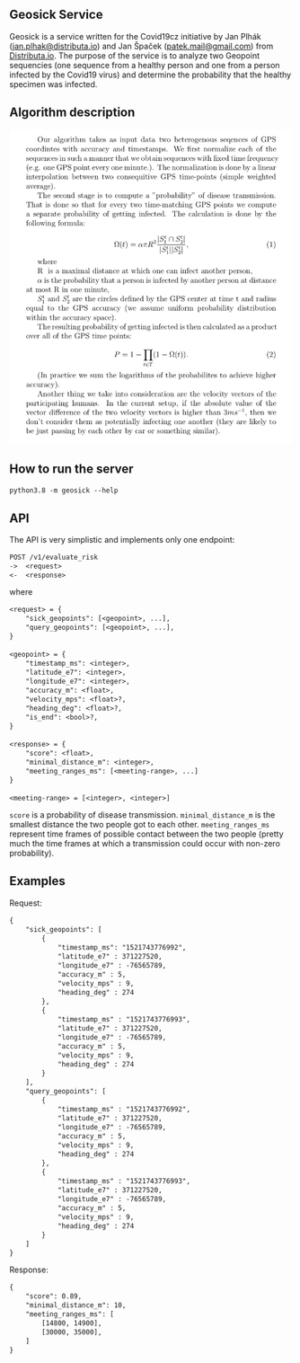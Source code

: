 ## Geosick Service

Geosick is a service written for the Covid19cz initiative by Jan Plhák (jan.plhak@distributa.io)
and Jan Špaček (patek.mail@gmail.com) from [Distributa.io](www.distributa.io).
The purpose of the service is to analyze two Geopoint sequencies (one sequence from a healthy person
and one from a person infected by the Covid19 virus) and determine the probability that the healthy
specimen was infected.

## Algorithm description

![Alt text](docs/algorithm_description.png?raw=true "Algorithm description")

## How to run the server

    python3.8 -m geosick --help

## API

The API is very simplistic and implements only one endpoint:

    POST /v1/evaluate_risk
    ->  <request>
    <-  <response>

where

    <request> = {
        "sick_geopoints": [<geopoint>, ...],
        "query_geopoints": [<geopoint>, ...],
    }

    <geopoint> = {
        "timestamp_ms": <integer>,
        "latitude_e7": <integer>,
        "longitude_e7": <integer>,
        "accuracy_m": <float>,
        "velocity_mps": <float>?,
        "heading_deg": <float>?,
        "is_end": <bool>?,
    }

    <response> = {
        "score": <float>,
        "minimal_distance_m": <integer>,
        "meeting_ranges_ms": [<meeting-range>, ...]
    }

    <meeting-range> = [<integer>, <integer>]

`score` is a probability of disease transmission.
`minimal_distance_m` is the smallest distance the two people got to each other.
`meeting_ranges_ms` represent time frames of possible contact between the two people
(pretty much the time frames at which a transmission could occur with non-zero probability).

## Examples

Request:

    {
        "sick_geopoints": [
            {
                "timestamp_ms": "1521743776992",
                "latitude_e7" : 371227520,
                "longitude_e7" : -76565789,
                "accuracy_m" : 5,
                "velocity_mps" : 9,
                "heading_deg" : 274
            },
            {
                "timestamp_ms" : "1521743776993",
                "latitude_e7" : 371227520,
                "longitude_e7" : -76565789,
                "accuracy_m" : 5,
                "velocity_mps" : 9,
                "heading_deg" : 274
            }
        ],
        "query_geopoints": [
            {
                "timestamp_ms" : "1521743776992",
                "latitude_e7" : 371227520,
                "longitude_e7" : -76565789,
                "accuracy_m" : 5,
                "velocity_mps" : 9,
                "heading_deg" : 274
            },
            {
                "timestamp_ms" : "1521743776993",
                "latitude_e7" : 371227520,
                "longitude_e7" : -76565789,
                "accuracy_m" : 5,
                "velocity_mps" : 9,
                "heading_deg" : 274
            }
        ]
    }

Response:

    {
        "score": 0.89,
        "minimal_distance_m": 10,
        "meeting_ranges_ms": [
            [14800, 14900],
            [30000, 35000],
        ]
    }
